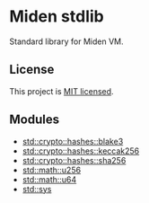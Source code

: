 # Miden stdlib
Standard library for Miden VM.

## License
This project is [MIT licensed](../LICENSE).

## Modules
- [std::crypto::hashes::blake3](./docs/blake3_hashes.md)
- [std::crypto::hashes::keccak256](./docs/keccak256_hashes.md)
- [std::crypto::hashes::sha256](./docs/sha256_hashes.md)
- [std::math::u256](./docs/u256_math.md)
- [std::math::u64](./docs/u64_math.md)
- [std::sys](./docs/sys_std.md)